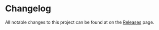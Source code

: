 # Changelog

All notable changes to this project can be found at on the [Releases](https://github.com/salesforce/tough-cookie/releases)
page.
